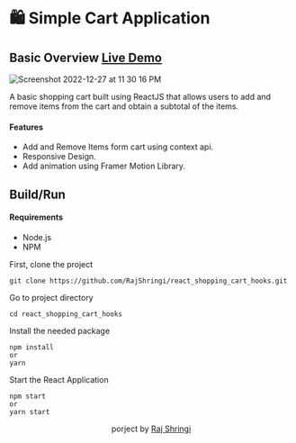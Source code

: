 
# 🛍 Simple Cart Application
## Basic Overview [Live Demo](https://react-shopping-cart-hooks.vercel.app/)
![Screenshot 2022-12-27 at 11 30 16 PM](https://user-images.githubusercontent.com/54682451/209779039-45ef46cc-182f-45e9-ad9f-953877c2d8c9.png)

A basic shopping cart built using ReactJS that allows users to add and
remove items from the cart and obtain a subtotal of the items. 

#### Features
- Add and Remove Items form cart using context api.
- Responsive Design.
- Add animation using Framer Motion Library.

## Build/Run
#### Requirements
- Node.js
- NPM

First, clone the project 
```
git clone https://github.com/RajShringi/react_shopping_cart_hooks.git
```
Go to project directory
```
cd react_shopping_cart_hooks
```
Install the needed package
```
npm install
or
yarn
```
Start the React Application
```
npm start 
or
yarn start
```

<div align="center"><p> porject by <a href="https://twitter.com/RajShringi1">Raj Shringi</a></p></div>


